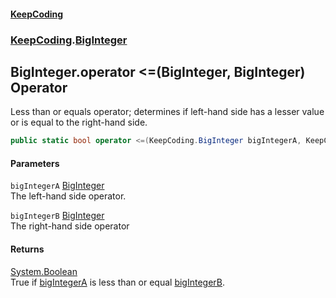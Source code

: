 #### [KeepCoding](index.md 'index')
### [KeepCoding](KeepCoding.md 'KeepCoding').[BigInteger](KeepCoding_BigInteger.md 'KeepCoding.BigInteger')
## BigInteger.operator &lt;=(BigInteger, BigInteger) Operator
Less than or equals operator; determines if left-hand side has a lesser value or is equal to the right-hand side.  
```csharp
public static bool operator <=(KeepCoding.BigInteger bigIntegerA, KeepCoding.BigInteger bigIntegerB);
```
#### Parameters
<a name='KeepCoding_BigInteger_op_LessThanOrEqual(KeepCoding_BigInteger_KeepCoding_BigInteger)_bigIntegerA'></a>
`bigIntegerA` [BigInteger](KeepCoding_BigInteger.md 'KeepCoding.BigInteger')  
The left-hand side operator.
  
<a name='KeepCoding_BigInteger_op_LessThanOrEqual(KeepCoding_BigInteger_KeepCoding_BigInteger)_bigIntegerB'></a>
`bigIntegerB` [BigInteger](KeepCoding_BigInteger.md 'KeepCoding.BigInteger')  
The right-hand side operator
  
#### Returns
[System.Boolean](https://docs.microsoft.com/en-us/dotnet/api/System.Boolean 'System.Boolean')  
True if [bigIntegerA](KeepCoding_BigInteger_op_LessThanOrEqual(KeepCoding_BigInteger_KeepCoding_BigInteger).md#KeepCoding_BigInteger_op_LessThanOrEqual(KeepCoding_BigInteger_KeepCoding_BigInteger)_bigIntegerA 'KeepCoding.BigInteger.op_LessThanOrEqual(KeepCoding.BigInteger, KeepCoding.BigInteger).bigIntegerA') is less than or equal [bigIntegerB](KeepCoding_BigInteger_op_LessThanOrEqual(KeepCoding_BigInteger_KeepCoding_BigInteger).md#KeepCoding_BigInteger_op_LessThanOrEqual(KeepCoding_BigInteger_KeepCoding_BigInteger)_bigIntegerB 'KeepCoding.BigInteger.op_LessThanOrEqual(KeepCoding.BigInteger, KeepCoding.BigInteger).bigIntegerB').
